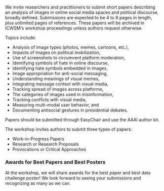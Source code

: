 We invite researchers and practitioners to submit short papers describing an analysis of images in online social media spaces and political discourse, broadly defined.
Submissions are expected to be 4 to 8 pages in length, plus unlimited pages of references. 
These papers will be archived in ICWSM's workshop proceedings unless authors request otherwise.

Topics include:

- Analysis of image types (photos, memes, cartoons, etc.), 
- Impacts of images on political mobilization,
- Use of screenshots to circumvent platform moderation, 
- Identifying symbols of hate in online discourse,
- Identifying hate symbols embedded in images,
- Image appropriation for anti-social messaging, 
- Understanding meanings of visual memes,
- Integrating message context with visual media, 
- Tracking spread of images across platforms,
- The categories of images used in misinformation,
- Tracking conflicts with visual media,
- Measuring multi-modal user behavior, and
- Documenting antisocial gestures in presidential debates.


<!---
TODO: Add link to the EasyChair and author kit
-->

Papers should be submitted through EasyChair and use the AAAI author kit.

The workshop invites authors to submit three types of papers:

- Work-in-Progress Papers
- Research or Research Proposals
- Provocations or Critical Approaches

<!-- Core research papers must contain novel, previously-unpublished material related to the topics of the workshop. Accepted papers will be presented orally and will appear in the workshop proceedings.
Work-In-Progress papers are shorter and meant to describe smaller, more focused research findings or research that is still in progress. Both of these paper types undergo a rigorous peer-review process and will be archived in the workshop proceedings, unless otherwise asked by the authors.

Practitioners are also invited to submit core and work-in-progress papers, but we recognize that academic review may not be appropriate for practitioner contributions. 
These authors may instead submit a brief 1-2-page paper that will not be included in the proceedings. 
We encourage submissions describing real-world experiences and case studies of interest to the workshop audience.
These submissions will be reviewed according to relevance and ability to contribute to discussions. -->


### Awards for Best Papers and Best Posters

At the workshop, we will share awards for the best paper and best data challenge poster! We look forward to seeing your submissions and recognizing as many as we can.